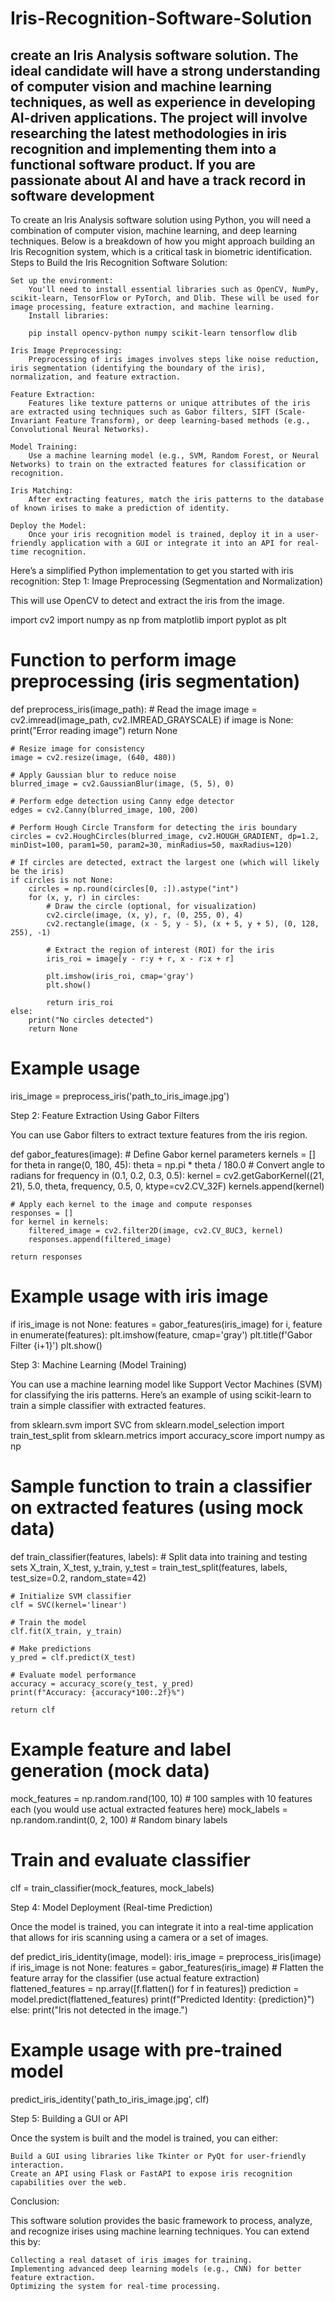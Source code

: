 # Iris-Recognition-Software-Solution
create an Iris Analysis software solution. The ideal candidate will have a strong understanding of computer vision and machine learning techniques, as well as experience in developing AI-driven applications. The project will involve researching the latest methodologies in iris recognition and implementing them into a functional software product. If you are passionate about AI and have a track record in software development
---------------
To create an Iris Analysis software solution using Python, you will need a combination of computer vision, machine learning, and deep learning techniques. Below is a breakdown of how you might approach building an Iris Recognition system, which is a critical task in biometric identification.
Steps to Build the Iris Recognition Software Solution:

    Set up the environment:
        You'll need to install essential libraries such as OpenCV, NumPy, scikit-learn, TensorFlow or PyTorch, and Dlib. These will be used for image processing, feature extraction, and machine learning.
        Install libraries:

        pip install opencv-python numpy scikit-learn tensorflow dlib

    Iris Image Preprocessing:
        Preprocessing of iris images involves steps like noise reduction, iris segmentation (identifying the boundary of the iris), normalization, and feature extraction.

    Feature Extraction:
        Features like texture patterns or unique attributes of the iris are extracted using techniques such as Gabor filters, SIFT (Scale-Invariant Feature Transform), or deep learning-based methods (e.g., Convolutional Neural Networks).

    Model Training:
        Use a machine learning model (e.g., SVM, Random Forest, or Neural Networks) to train on the extracted features for classification or recognition.

    Iris Matching:
        After extracting features, match the iris patterns to the database of known irises to make a prediction of identity.

    Deploy the Model:
        Once your iris recognition model is trained, deploy it in a user-friendly application with a GUI or integrate it into an API for real-time recognition.

Here’s a simplified Python implementation to get you started with iris recognition:
Step 1: Image Preprocessing (Segmentation and Normalization)

This will use OpenCV to detect and extract the iris from the image.

import cv2
import numpy as np
from matplotlib import pyplot as plt

# Function to perform image preprocessing (iris segmentation)
def preprocess_iris(image_path):
    # Read the image
    image = cv2.imread(image_path, cv2.IMREAD_GRAYSCALE)
    if image is None:
        print("Error reading image")
        return None

    # Resize image for consistency
    image = cv2.resize(image, (640, 480))

    # Apply Gaussian blur to reduce noise
    blurred_image = cv2.GaussianBlur(image, (5, 5), 0)

    # Perform edge detection using Canny edge detector
    edges = cv2.Canny(blurred_image, 100, 200)

    # Perform Hough Circle Transform for detecting the iris boundary
    circles = cv2.HoughCircles(blurred_image, cv2.HOUGH_GRADIENT, dp=1.2, minDist=100, param1=50, param2=30, minRadius=50, maxRadius=120)

    # If circles are detected, extract the largest one (which will likely be the iris)
    if circles is not None:
        circles = np.round(circles[0, :]).astype("int")
        for (x, y, r) in circles:
            # Draw the circle (optional, for visualization)
            cv2.circle(image, (x, y), r, (0, 255, 0), 4)
            cv2.rectangle(image, (x - 5, y - 5), (x + 5, y + 5), (0, 128, 255), -1)

            # Extract the region of interest (ROI) for the iris
            iris_roi = image[y - r:y + r, x - r:x + r]

            plt.imshow(iris_roi, cmap='gray')
            plt.show()

            return iris_roi
    else:
        print("No circles detected")
        return None

# Example usage
iris_image = preprocess_iris('path_to_iris_image.jpg')

Step 2: Feature Extraction Using Gabor Filters

You can use Gabor filters to extract texture features from the iris region.

def gabor_features(image):
    # Define Gabor kernel parameters
    kernels = []
    for theta in range(0, 180, 45):
        theta = np.pi * theta / 180.0  # Convert angle to radians
        for frequency in (0.1, 0.2, 0.3, 0.5):
            kernel = cv2.getGaborKernel((21, 21), 5.0, theta, frequency, 0.5, 0, ktype=cv2.CV_32F)
            kernels.append(kernel)

    # Apply each kernel to the image and compute responses
    responses = []
    for kernel in kernels:
        filtered_image = cv2.filter2D(image, cv2.CV_8UC3, kernel)
        responses.append(filtered_image)

    return responses

# Example usage with iris image
if iris_image is not None:
    features = gabor_features(iris_image)
    for i, feature in enumerate(features):
        plt.imshow(feature, cmap='gray')
        plt.title(f'Gabor Filter {i+1}')
        plt.show()

Step 3: Machine Learning (Model Training)

You can use a machine learning model like Support Vector Machines (SVM) for classifying the iris patterns. Here’s an example of using scikit-learn to train a simple classifier with extracted features.

from sklearn.svm import SVC
from sklearn.model_selection import train_test_split
from sklearn.metrics import accuracy_score
import numpy as np

# Sample function to train a classifier on extracted features (using mock data)
def train_classifier(features, labels):
    # Split data into training and testing sets
    X_train, X_test, y_train, y_test = train_test_split(features, labels, test_size=0.2, random_state=42)

    # Initialize SVM classifier
    clf = SVC(kernel='linear')

    # Train the model
    clf.fit(X_train, y_train)

    # Make predictions
    y_pred = clf.predict(X_test)

    # Evaluate model performance
    accuracy = accuracy_score(y_test, y_pred)
    print(f"Accuracy: {accuracy*100:.2f}%")

    return clf

# Example feature and label generation (mock data)
mock_features = np.random.rand(100, 10)  # 100 samples with 10 features each (you would use actual extracted features here)
mock_labels = np.random.randint(0, 2, 100)  # Random binary labels

# Train and evaluate classifier
clf = train_classifier(mock_features, mock_labels)

Step 4: Model Deployment (Real-time Prediction)

Once the model is trained, you can integrate it into a real-time application that allows for iris scanning using a camera or a set of images.

def predict_iris_identity(image, model):
    iris_image = preprocess_iris(image)
    if iris_image is not None:
        features = gabor_features(iris_image)
        # Flatten the feature array for the classifier (use actual feature extraction)
        flattened_features = np.array([f.flatten() for f in features])
        prediction = model.predict(flattened_features)
        print(f"Predicted Identity: {prediction}")
    else:
        print("Iris not detected in the image.")

# Example usage with pre-trained model
predict_iris_identity('path_to_iris_image.jpg', clf)

Step 5: Building a GUI or API

Once the system is built and the model is trained, you can either:

    Build a GUI using libraries like Tkinter or PyQt for user-friendly interaction.
    Create an API using Flask or FastAPI to expose iris recognition capabilities over the web.

Conclusion:

This software solution provides the basic framework to process, analyze, and recognize irises using machine learning techniques. You can extend this by:

    Collecting a real dataset of iris images for training.
    Implementing advanced deep learning models (e.g., CNN) for better feature extraction.
    Optimizing the system for real-time processing.
